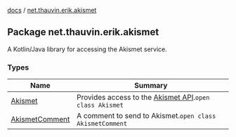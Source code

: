 [docs](../index.md) / [net.thauvin.erik.akismet](./index.md)

## Package net.thauvin.erik.akismet

A Kotlin/Java library for accessing the Akismet service.

### Types

| Name | Summary |
|---|---|
| [Akismet](-akismet/index.md) | Provides access to the [Akismet API](https://akismet.com/development/api/).`open class Akismet` |
| [AkismetComment](-akismet-comment/index.md) | A comment to send to Akismet.`open class AkismetComment` |

